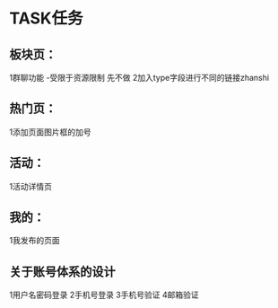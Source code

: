 # TASK任务
## 板块页：
1群聊功能 -受限于资源限制 先不做
2加入type字段进行不同的链接zhanshi

## 热门页：
1添加页面图片框的加号


## 活动：
1活动详情页

## 我的：
1我发布的页面


## 关于账号体系的设计
1用户名密码登录
2手机号登录
3手机号验证
4邮箱验证

